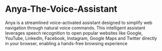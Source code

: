 # Anya-The-Voice-Assistant
Anya is a streamlined voice-activated assistant designed to simplify web navigation through natural voice commands. This intelligent assistant leverages speech recognition to open popular websites like Google, YouTube, LinkedIn, Facebook, Instagram, Google Maps and Twitter directly in your browser, enabling a hands-free browsing experience
